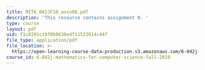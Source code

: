 ```yaml
---
title: MIT6_042JF10_assn08.pdf
description: 'This resource contains assignment 8. '
type: course
layout: pdf
uid: f1c8291c19f0b0636e4f11522014c44f
file_type: application/pdf
file_location: >-
  https://open-learning-course-data-production.s3.amazonaws.com/6-042j-mathematics-for-computer-science-fall-2010/f1c8291c19f0b0636e4f11522014c44f_MIT6_042JF10_assn08.pdf
course_id: 6-042j-mathematics-for-computer-science-fall-2010
---
```


